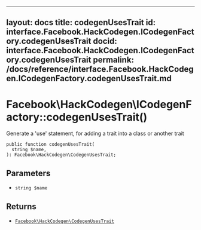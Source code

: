 
***

layout: docs
title: codegenUsesTrait
id: interface.Facebook.HackCodegen.ICodegenFactory.codegenUsesTrait
docid: interface.Facebook.HackCodegen.ICodegenFactory.codegenUsesTrait
permalink: /docs/reference/interface.Facebook.HackCodegen.ICodegenFactory.codegenUsesTrait.md
---







# Facebook\\HackCodegen\\ICodegenFactory::codegenUsesTrait()




Generate a 'use' statement, for adding a trait into a class or another
trait




``` Hack
public function codegenUsesTrait(
  string $name,
): Facebook\HackCodegen\CodegenUsesTrait;
```




## Parameters




+ ` string $name `




## Returns




* [` Facebook\HackCodegen\CodegenUsesTrait `](<class.Facebook.HackCodegen.CodegenUsesTrait.md>)